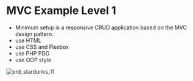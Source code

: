 
# MVC Example Level 1

* Minimum setup is a responsive CRUD application based on the MVC design pattern.
* use HTML
* use CSS and Flexbox
* use PHP PDO
* use OOP style

![erd_stardunks_l1](https://github.com/Jarno556564/mvc_example/assets/level_1.png)
